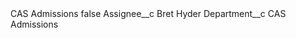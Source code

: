 <?xml version="1.0" encoding="UTF-8"?>
<CustomMetadata xmlns="http://soap.sforce.com/2006/04/metadata" xmlns:xsi="http://www.w3.org/2001/XMLSchema-instance" xmlns:xsd="http://www.w3.org/2001/XMLSchema">
    <label>CAS Admissions</label>
    <protected>false</protected>
    <values>
        <field>Assignee__c</field>
        <value xsi:type="xsd:string">Bret Hyder</value>
    </values>
    <values>
        <field>Department__c</field>
        <value xsi:type="xsd:string">CAS Admissions</value>
    </values>
</CustomMetadata>
